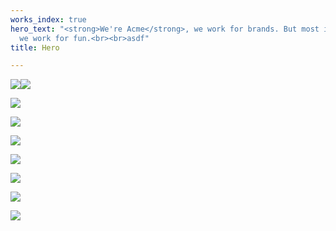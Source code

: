 ```yaml
---
works_index: true
hero_text: "<strong>We're Acme</strong>, we work for brands. But most importantly,
  we work for fun.<br><br>asdf"
title: Hero

---
```

<Hero :text="$page.frontmatter.hero_text" />

![](/upload/01_garten.jpg)![](/upload/02_wohnzimmer.jpg)

![](/upload/03_wohnzimmer.jpg)

![](/upload/04_wohnzimmer.jpg)

![](/upload/05_kinderzimmer.jpg)

![](/upload/06_arbeitszimmer.jpg)

![](/upload/07_schlafzimmer.jpg)

![](/upload/08_bad.jpg)

![](/upload/09_eingang.jpg)